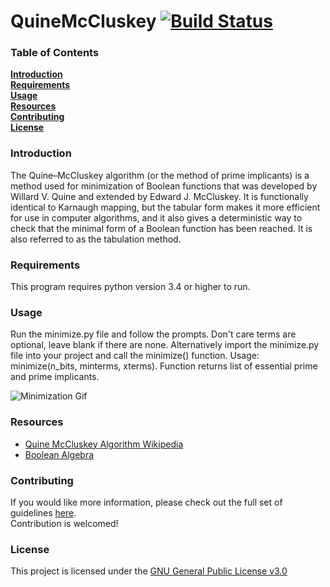 # QuineMcCluskey [![Build Status](https://travis-ci.org/djcopley/QuineMcCluskey.svg?branch=master)](https://travis-ci.org/djcopley/QuineMcCluskey)

### Table of Contents
**[Introduction](#introduction)**<br>
**[Requirements](#requirements)**<br>
**[Usage](#usage)**<br>
**[Resources](#resources)**<br>
**[Contributing](#contributing)**<br>
**[License](#license)**<br>

### Introduction
The Quine–McCluskey algorithm (or the method of prime implicants) is a method used for minimization of Boolean functions 
that was developed by Willard V. Quine and extended by Edward J. McCluskey. It is functionally identical to 
Karnaugh mapping, but the tabular form makes it more efficient for use in computer algorithms, and it also gives a 
deterministic way to check that the minimal form of a Boolean function has been reached. It is also referred to as 
the tabulation method.

### Requirements
This program requires python version 3.4 or higher to run.

### Usage
Run the minimize.py file and follow the prompts. Don't care terms are optional, leave blank if there are none. Alternatively import the minimize.py 
file into your project and call the minimize() function. Usage: minimize(n_bits, minterms, xterms). Function returns list of 
essential prime and prime implicants.

![Minimization Gif](https://github.com/djcopley/QuineMcCluskey/blob/master/assets/minimization.gif?raw=true)

### Resources
* [Quine McCluskey Algorithm Wikipedia](https://en.wikipedia.org/wiki/Quine%E2%80%93McCluskey_algorithm)
* [Boolean Algebra](https://en.wikipedia.org/wiki/Boolean_algebra)

### Contributing
If you would like more information, please check out the full set of guidelines [here](https://github.com/djcopley/QuineMcCluskey/blob/master/CONTRIBUTING.md).
<br>Contribution is welcomed!

### License
This project is licensed under the [GNU General Public License v3.0](https://github.com/djcopley/QuineMcCluskey/blob/master/LICENSE)